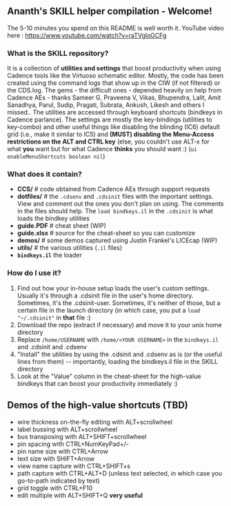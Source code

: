 ## Ananth's SKILL helper compilation - Welcome!

The 5-10 minutes you spend on this README is well worth it.
YouTube video here : https://www.youtube.com/watch?v=raTVgloGCFg

### What is the SKILL repository?
It is a collection of **utilities and settings** that boost productivity when using Cadence tools like the Virtuoso schematic editor. Mostly, the code has been created using the command logs that show up in the CIW (if not filtered) or the CDS.log. The gems - the difficult ones - depended heavily on help from Cadence AEs - thanks Sameer G, Praveena V, Vikas, Bhupendra, Lalit, Amit Sanadhya, Parul, Sudip, Pragati, Subrata, Ankush, Likesh and others I missed.. The utilities are accessed through keyboard shortcuts (bindkeys in Cadence parlance). The settings are mostly the key-bindings (utilities to key-combo) and other useful things like disabling the blinding (IC6) default grid (i.e., make it similar to IC5) and **(MUST) disabling the Menu-Access restrictions on the ALT and CTRL key** (else, you couldn't use ALT-x for what **you** want but for what Cadence **thinks** you should want :) (`ui enableMenuShortcuts boolean nil`)

### What does it contain?
- **CCS/**  # code obtained from Cadence AEs through support requests
- **dotfiles/** # the `.cdsenv` and `.cdsinit` files with the important settings. View and comment out the ones you don't plan on using. The comments in the files should help. The `load bindkeys.il` in the `.cdsinit` is what loads the bindkey utilities
- **guide.PDF** # cheat sheet (WIP)
- **guide.xlsx** # source for the cheat-sheet so you can customize
- **demos/** # some demos captured using Justin Frankel's LICEcap (WIP)
- **utils/** # the various utilities (`.il` files) 
- **`bindkeys.il`** the loader

### How do I use it?
1. Find out how your in-house setup loads the user's custom settings. Usually it's through a .cdsinit file in the user's home directory. Sometimes, it's the .cdsinit-user. Sometimes, it's neither of those, but a certain file in the launch directory (in which case, you put a `load "~/.cdsinit"` in **that** file :)
2. Download the repo (extract if necessary) and move it to your unix home directory
3. Replace `/home/USERNAME` with `/home/<YOUR USERNAME>` in the `bindkeys.il` and .cdsinit and .cdsenv
4. "Install" the utilities by using the .cdsinit and .cdsenv as is (or the useful lines from them) -- importantly, loading the bindkeys.il file in the SKILL directory
5. Look at the "Value" column in the cheat-sheet for the high-value bindkeys that can boost your productivity immediately :)


## Demos of the high-value shortcuts (TBD)

- wire thickness on-the-fly editing with ALT+scrollwheel
- label bussing with ALT+scrollwheel
- bus transposing with ALT+SHIFT+scrollwheel
- pin spacing with CTRL+NumKeyPad+/-
- pin name size with CTRL+Arrow
- text size with SHIFT+Arrow
- view name capture with CTRL+SHIFT+s
- path capture with CTRL+ALT+D (unless text selected, in which case you go-to-path indicated by text)
- grid toggle with CTRL+F10
- edit multiple with ALT+SHIFT+Q **very useful**
